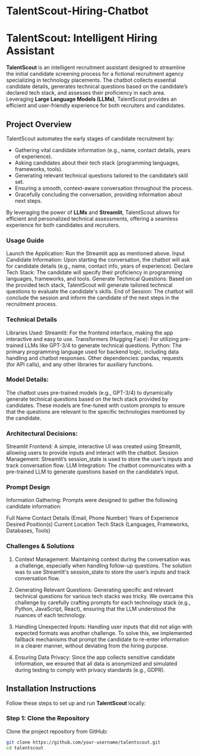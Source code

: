 # TalentScout-Hiring-Chatbot
# TalentScout: Intelligent Hiring Assistant

**TalentScout** is an intelligent recruitment assistant designed to streamline the initial candidate screening process for a fictional recruitment agency specializing in technology placements. The chatbot collects essential candidate details, generates technical questions based on the candidate’s declared tech stack, and assesses their proficiency in each area. Leveraging **Large Language Models (LLMs)**, TalentScout provides an efficient and user-friendly experience for both recruiters and candidates.

## Project Overview

TalentScout automates the early stages of candidate recruitment by:
- Gathering vital candidate information (e.g., name, contact details, years of experience).
- Asking candidates about their tech stack (programming languages, frameworks, tools).
- Generating relevant technical questions tailored to the candidate’s skill set.
- Ensuring a smooth, context-aware conversation throughout the process.
- Gracefully concluding the conversation, providing information about next steps.

By leveraging the power of **LLMs** and **Streamlit**, TalentScout allows for efficient and personalized technical assessments, offering a seamless experience for both candidates and recruiters.

### Usage Guide
Launch the Application: Run the Streamlit app as mentioned above.
Input Candidate Information: Upon starting the conversation, the chatbot will ask for candidate details (e.g., name, contact info, years of experience).
Declare Tech Stack: The candidate will specify their proficiency in programming languages, frameworks, and tools.
Generate Technical Questions: Based on the provided tech stack, TalentScout will generate tailored technical questions to evaluate the candidate's skills.
End of Session: The chatbot will conclude the session and inform the candidate of the next steps in the recruitment process.

### Technical Details
Libraries Used:
Streamlit: For the frontend interface, making the app interactive and easy to use.
Transformers (Hugging Face): For utilizing pre-trained LLMs like GPT-3/4 to generate technical questions.
Python: The primary programming language used for backend logic, including data handling and chatbot responses.
Other dependencies: pandas, requests (for API calls), and any other libraries for auxiliary functions.

### Model Details:
The chatbot uses pre-trained models (e.g., GPT-3/4) to dynamically generate technical questions based on the tech stack provided by candidates. These models are fine-tuned with custom prompts to ensure that the questions are relevant to the specific technologies mentioned by the candidate.

### Architectural Decisions:
Streamlit Frontend: A simple, interactive UI was created using Streamlit, allowing users to provide inputs and interact with the chatbot.
Session Management: Streamlit’s session_state is used to store the user’s inputs and track conversation flow.
LLM Integration: The chatbot communicates with a pre-trained LLM to generate questions based on the candidate’s input.

### Prompt Design
Information Gathering:
Prompts were designed to gather the following candidate information:

Full Name
Contact Details (Email, Phone Number)
Years of Experience
Desired Position(s)
Current Location
Tech Stack (Languages, Frameworks, Databases, Tools)

### Challenges & Solutions
1. Context Management:
Maintaining context during the conversation was a challenge, especially when handling follow-up questions. The solution was to use Streamlit's session_state to store the user’s inputs and track conversation flow.

2. Generating Relevant Questions:
Generating specific and relevant technical questions for various tech stacks was tricky. We overcame this challenge by carefully crafting prompts for each technology stack (e.g., Python, JavaScript, React), ensuring that the LLM understood the nuances of each technology.

3. Handling Unexpected Inputs:
Handling user inputs that did not align with expected formats was another challenge. To solve this, we implemented fallback mechanisms that prompt the candidate to re-enter information in a clearer manner, without deviating from the hiring purpose.

4. Ensuring Data Privacy:
Since the app collects sensitive candidate information, we ensured that all data is anonymized and simulated during testing to comply with privacy standards (e.g., GDPR).

## Installation Instructions

Follow these steps to set up and run **TalentScout** locally:

### Step 1: Clone the Repository
Clone the project repository from GitHub:
```bash
git clone https://github.com/your-username/talentscout.git
cd talentscout



 
